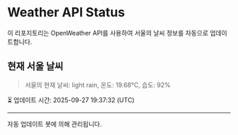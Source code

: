 
# Weather API Status

이 리포지토리는 OpenWeather API를 사용하여 서울의 날씨 정보를 자동으로 업데이트합니다.

## 현재 서울 날씨
> 서울의 현재 날씨: light rain, 온도: 19.68°C, 습도: 92%

⏳ 업데이트 시간: 2025-09-27 19:37:32 (UTC)

---
자동 업데이트 봇에 의해 관리됩니다.
